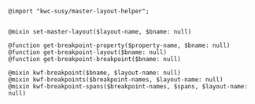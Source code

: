     @import "kwc-susy/master-layout-helper";
     
     
    @mixin set-master-layout($layout-name, $bname: null)
     
    @function get-breakpoint-property($property-name, $bname: null)
    @function get-breakpoint-layout($bname: null)
    @function get-breakpoint-breakpoint($bname: null)
     
    @mixin kwf-breakpoint($bname, $layout-name: null)
    @mixin kwf-breakpoints($breakpoint-names, $layout-name: null)
    @mixin kwf-breakpoint-spans($breakpoint-names, $spans, $layout-name: null)
     